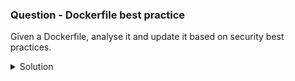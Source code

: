 ### Question - Dockerfile best practice

Given a Dockerfile, analyse it and update it based on security best practices.

<details close>
<summary> Solution</summary>
<br>
### Solution

#### Docker and container security docs (can't be used in exam)

- [Docker best practices by Google](https://cloud.google.com/blog/products/containers-kubernetes/7-best-practices-for-building-containers)
- [Docker tips & tricks for smaller image size by learnk8s.io](https://learnk8s.io/blog/smaller-docker-images)

#### 1 - Open Dockerfile and fix security issues

```sh

vi ~/Dockerfile

FROM ubuntu:latest

ENV CI=true

RUN apt get update
RUN apt get install -y wget
RUN apt get install -y curl

USER root

WORKDIR /code
COPY package.json package-lock.json /code/
RUN npm ci
COPY src /code/src

CMD [ "npm", "start" ]

```

#### 2 - Update Dockerfile with best practices

```sh

vi ~/Dockerfile

FROM ubuntu:20:04 ## updated image to a specific version

ENV CI=true

RUN apt get update
RUN apt get install -y wget curl ## lighter image due to docker caching

USER user ## no privileged user being used

WORKDIR /code
COPY package.json package-lock.json /code/
RUN npm ci
COPY src /code/src

CMD [ "npm", "start" ]

```
</details>